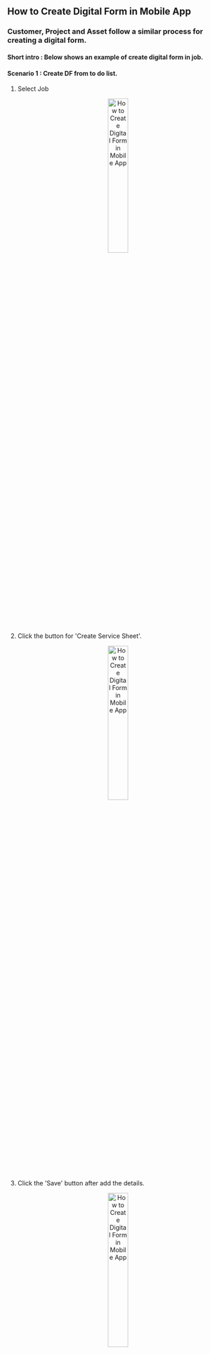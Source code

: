 ## How to Create Digital Form in Mobile App
### Customer, Project and Asset follow a similar process for creating a digital form.
#### Short intro : Below shows an example of create digital form in job.
#### Scenario 1 : Create DF from to do list.
1) Select Job <br>

<p align="center">
         <img src="img2/Create_Digital_Form_Mobile_Step_11.png" alt="How to Create Digital Form in Mobile App" style="width: 30%; height: auto;">
</p><br>

2) Click the button for 'Create Service Sheet'. <br>

<p align="center">
         <img src="img2/Create_Digital_Form_Mobile_Step_12.png" alt="How to Create Digital Form in Mobile App" style="width: 30%; height: auto;">
</p><br>

3) Click the 'Save' button after add the details. <br>

<p align="center">
         <img src="img2/Create_Digital_Form_Mobile_Step_13.png" alt="How to Create Digital Form in Mobile App" style="width: 30%; height: auto;">
</p><br>

4) Digital form is created and shown. <br>

<p align="center">
         <img src="img2/Create_Digital_Form_Mobile_Step_14.png" alt="How to Create Digital Form in Mobile App" style="width: 30%; height: auto;">
</p><br>


#### Scenario 2 : Create DF from “+” icon.
1) Select Job <br>

<p align="center">
         <img src="img2/Create_Digital_Form_Mobile_Step_1.png" alt="How to Create Digital Form in Mobile App" style="width: 30%; height: auto;">
</p><br>

2) Click on the “+” icon. <br>

<p align="center">
         <img src="img2/Create_Digital_Form_Mobile_Step_2.png" alt="How to Create Digital Form in Mobile App" style="width: 30%; height: auto;">
</p><br>

3) Click the “Add Digital Form” icon to choose digital form. <br>

<p align="center">
         <img src="img2/Create_Digital_Form_Mobile_Step_3.png" alt="How to Create Digital Form in Mobile App" style="width: 30%; height: auto;">
</p><br>

4) Select the Digital Form require. <br>

<p align="center">
         <img src="img2/Create_Digital_Form_Mobile_Step_4.png" alt="How to Create Digital Form in Mobile App" style="width: 30%; height: auto;">
</p><br>

5) Fill in the form with the required details, then click 'Save'.<br>

<p align="center">
         <img src="img2/Create_Digital_Form_Mobile_Step_5.png" alt="How to Create Digital Form in Mobile App" style="width: 30%; height: auto;">
</p><br>

6) You may choose to open or skip 'Acknowledge and Feedback'. If you decide to open it later, you can access it via the three-dot icon. <br>

<p align="center">
         <img src="img2/Create_Digital_Form_Mobile_Step_9.png" alt="How to Create Digital Form in Mobile App" style="width: 30%; height: auto;";">
</p><br>

<p align="center">
         <img src="img2/Create_Digital_Form_Mobile_Step_10.png" alt="How to Create Digital Form in Mobile App" style="width: 30%; height: auto;";">
</p><br>
